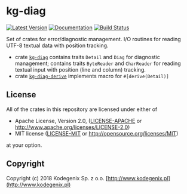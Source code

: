 # kg-diag

[![Latest Version](https://img.shields.io/crates/v/kg-diag.svg)](https://crates.io/crates/kg-diag)
[![Documentation](https://docs.rs/kg-diag/badge.svg)](https://docs.rs/kg-diag)
[![Build Status](https://travis-ci.org/Kodegenix/kg-diag.svg?branch=master)](https://travis-ci.org/Kodegenix/kg-diag)

Set of crates for error/diagnostic management. I/O routines for reading 
UTF-8 textual data with position tracking.

* crate [`kg-diag`](kg-diag) contains traits `Detail` and `Diag` for diagnostic management; 
contains traits `ByteReader` and `CharReader` for reading textual input with position (line and column) tracking. 
* crate [`kg-diag-derive`](kg-diag-derive) implements macro for `#[derive(Detail)]`


## License

All of the crates in this repository are licensed under either of
* Apache License, Version 2.0, ([LICENSE-APACHE](kg-diag/LICENSE-APACHE) or http://www.apache.org/licenses/LICENSE-2.0)
* MIT license ([LICENSE-MIT](kg-diag/LICENSE-MIT) or http://opensource.org/licenses/MIT)

at your option.

## Copyright

Copyright (c) 2018 Kodegenix Sp. z o.o. [http://www.kodegenix.pl](http://www.kodegenix.pl)
